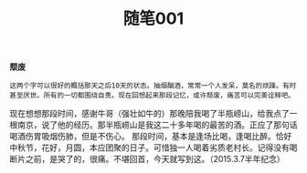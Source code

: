 ﻿---
layout: post
title: 随笔001
categories: [essay]
tags: [essay]
description: 心情好于不好的时候，写点什么纪念时时刻刻的逝去的青春.
---

**颓废**

    这两个字可以很好的概括那天之后10天的状态。抽烟酗酒，常常一个人发呆，莫名的烦躁。有时甚至厌世。所有的一切都围绕自责。现在回想起来那段记忆，或许颓废，痛苦可以完美诠释吧。
现在想想那段时间，感谢牛哥（强壮如牛的）那晚陪我喝了半瓶崂山，给我点了一根南京，说了他的经历。那半瓶崂山是我这二十多年喝的最苦的酒。正应了那句话喝酒伤胃吸烟伤肺，但是不伤心。
那段时间，基本是逢场比喝，逢喝比醉。恰好中秋节，花好，月圆，本应团聚的日子。可惜独一人喝着劣质老村长。记得没有喝断片之前，是哭了的，很痛。不堪回首，今天就写到这。（2015.3.7半年纪念）

